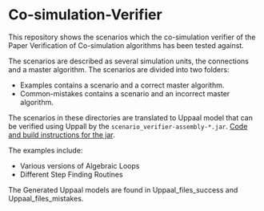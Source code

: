 # Co-simulation-Verifier
This repository shows the scenarios which the co-simulation verifier of the Paper Verification of Co-simulation algorithms has been tested against.

The scenarios are described as several simulation units, the connections and a master algorithm. 
The scenarios are divided into two folders:

* Examples contains a scenario and a correct master algorithm.
* Common-mistakes contains a scenario and an incorrect master algorithm.

The scenarios in these directories are translated to Uppaal model that can be verified using Uppall by the `scenario_verifier-assembly-*.jar`. [Code and build instructions for the jar](https://github.com/INTO-CPS-Association/Scenario-Verifier).

The examples include:

* Various versions of Algebraic Loops
* Different Step Finding Routines

The Generated Uppaal models are found in Uppaal_files_success and Uppaal_files_mistakes.